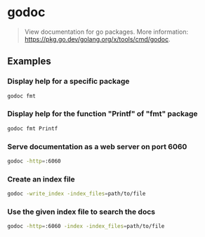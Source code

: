 # godoc

> View documentation for go packages. More information: <https://pkg.go.dev/golang.org/x/tools/cmd/godoc>.

## Examples

### Display help for a specific package

```bash
godoc fmt
```

### Display help for the function "Printf" of "fmt" package

```bash
godoc fmt Printf
```

### Serve documentation as a web server on port 6060

```bash
godoc -http=:6060
```

### Create an index file

```bash
godoc -write_index -index_files=path/to/file
```

### Use the given index file to search the docs

```bash
godoc -http=:6060 -index -index_files=path/to/file
```
